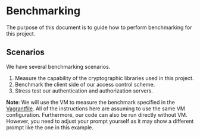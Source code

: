 # Benchmarking #

The purpose of this document is to guide how to perform benchmarking for this project.

## Scenarios ##

We have several benchmarking scenarios.

1. Measure the capability of the cryptographic libraries used in this project.
2. Benchmark the client side of our access control scheme.
3. Stress test our authentication and authorization servers.

**Note**: We will use the VM to measure the benchmark specified in the [Vagrantfile](https://github.com/mrkazawa/border-chain/blob/master/Vagrantfile).
All of the instructions here are assuming to use the same VM configuration.
Furthermore, our code can also be run directly without VM.
However, you need to adjust your prompt yourself as it may show a different prompt like the one in this example.

